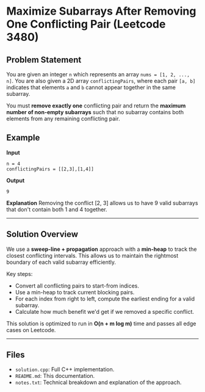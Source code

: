 # Maximize Subarrays After Removing One Conflicting Pair (Leetcode 3480)

## Problem Statement
You are given an integer `n` which represents an array `nums = [1, 2, ..., n]`. You are also given a 2D array `conflictingPairs`, where each pair `[a, b]` indicates that elements `a` and `b` cannot appear together in the same subarray.

You must **remove exactly one** conflicting pair and return the **maximum number of non-empty subarrays** such that no subarray contains both elements from any remaining conflicting pair.

## Example

**Input**
```
n = 4
conflictingPairs = [[2,3],[1,4]]
```

**Output**
```
9
```

**Explanation**
Removing the conflict [2, 3] allows us to have 9 valid subarrays that don't contain both 1 and 4 together.

---

## Solution Overview

We use a **sweep-line + propagation** approach with a **min-heap** to track the closest conflicting intervals. This allows us to maintain the rightmost boundary of each valid subarray efficiently.

Key steps:
- Convert all conflicting pairs to start-from indices.
- Use a min-heap to track current blocking pairs.
- For each index from right to left, compute the earliest ending for a valid subarray.
- Calculate how much benefit we'd get if we removed a specific conflict.

This solution is optimized to run in **O(n + m log m)** time and passes all edge cases on Leetcode.

---

## Files
- `solution.cpp`: Full C++ implementation.
- `README.md`: This documentation.
- `notes.txt`: Technical breakdown and explanation of the approach.

